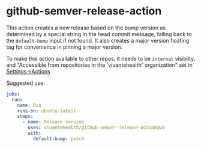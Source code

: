# github-semver-release-action

This action creates a new release based on the bump version as determined by a special string in the head commit message, falling back to the `default-bump` input if not found. It also creates a major version floating tag for convenience in pinning a major version.

To make this action available to other repos, it needs to be `internal` visiblity, and "Accessible from repositories in the 'vivantehealth' organization" set in [Settings->Actions](https://github.com/vivantehealth/terraform-plan-action/settings/actions)

Suggested use:

```yaml
jobs:
  run:
    name: Run
    runs-on: ubuntu-latest
    steps:
      - name: Release version
        uses: vivantehealth/github-semver-release-action@v0
        with:
          default-bump: patch
```
